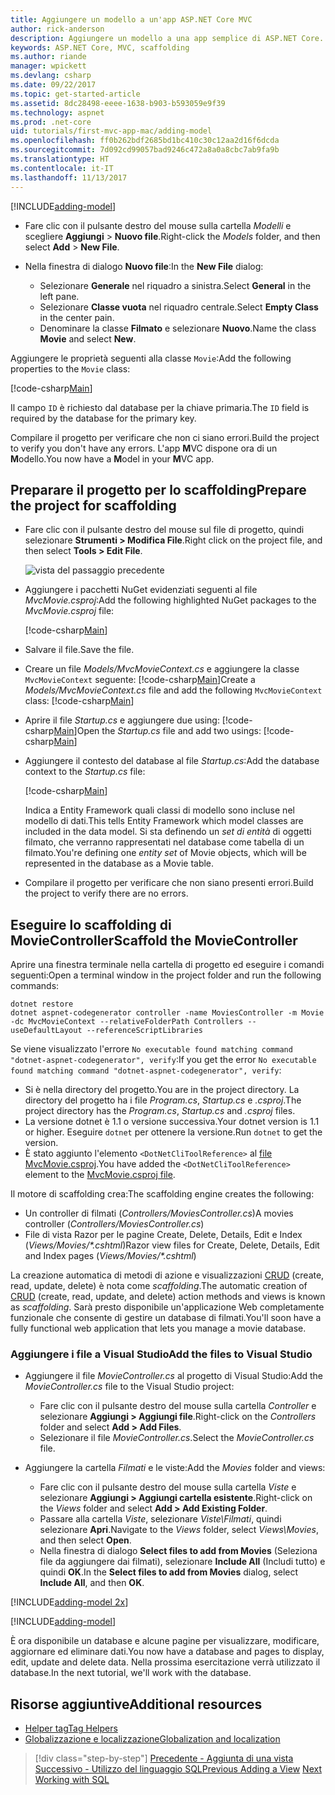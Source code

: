 ```yaml
---
title: Aggiungere un modello a un'app ASP.NET Core MVC
author: rick-anderson
description: Aggiungere un modello a una app semplice di ASP.NET Core.
keywords: ASP.NET Core, MVC, scaffolding
ms.author: riande
manager: wpickett
ms.devlang: csharp
ms.date: 09/22/2017
ms.topic: get-started-article
ms.assetid: 8dc28498-eeee-1638-b903-b593059e9f39
ms.technology: aspnet
ms.prod: .net-core
uid: tutorials/first-mvc-app-mac/adding-model
ms.openlocfilehash: ff0b262bdf2685bd1bc410c30c12aa2d16f6dcda
ms.sourcegitcommit: 7d092cd99057bad9246c472a8a0a8cbc7ab9fa9b
ms.translationtype: HT
ms.contentlocale: it-IT
ms.lasthandoff: 11/13/2017
---
```

[!INCLUDE[adding-model](../../includes/mvc-intro/adding-model1.md)]

* <span data-ttu-id="be00d-104">Fare clic con il pulsante destro del mouse sulla cartella *Modelli* e scegliere **Aggiungi** > **Nuovo file**.</span><span class="sxs-lookup"><span data-stu-id="be00d-104">Right-click the *Models* folder, and then select **Add** > **New File**.</span></span> 
* <span data-ttu-id="be00d-105">Nella finestra di dialogo **Nuovo file**:</span><span class="sxs-lookup"><span data-stu-id="be00d-105">In the **New File** dialog:</span></span>

  * <span data-ttu-id="be00d-106">Selezionare **Generale** nel riquadro a sinistra.</span><span class="sxs-lookup"><span data-stu-id="be00d-106">Select **General** in the left pane.</span></span>
  * <span data-ttu-id="be00d-107">Selezionare **Classe vuota** nel riquadro centrale.</span><span class="sxs-lookup"><span data-stu-id="be00d-107">Select **Empty Class** in the center pain.</span></span>
  * <span data-ttu-id="be00d-108">Denominare la classe **Filmato** e selezionare **Nuovo**.</span><span class="sxs-lookup"><span data-stu-id="be00d-108">Name the class **Movie** and select **New**.</span></span>

<span data-ttu-id="be00d-109">Aggiungere le proprietà seguenti alla classe `Movie`:</span><span class="sxs-lookup"><span data-stu-id="be00d-109">Add the following properties to the `Movie` class:</span></span>

[!code-csharp[Main](../../tutorials/first-mvc-app/start-mvc/sample/MvcMovie/Models/MovieNoEF.cs?name=snippet_1)]

<span data-ttu-id="be00d-110">Il campo `ID` è richiesto dal database per la chiave primaria.</span><span class="sxs-lookup"><span data-stu-id="be00d-110">The `ID` field is required by the database for the primary key.</span></span>

<span data-ttu-id="be00d-111">Compilare il progetto per verificare che non ci siano errori.</span><span class="sxs-lookup"><span data-stu-id="be00d-111">Build the project to verify you don't have any errors.</span></span> <span data-ttu-id="be00d-112">L'app **M**VC dispone ora di un **M**odello.</span><span class="sxs-lookup"><span data-stu-id="be00d-112">You now have a **M**odel in your **M**VC app.</span></span>

## <a name="prepare-the-project-for-scaffolding"></a><span data-ttu-id="be00d-113">Preparare il progetto per lo scaffolding</span><span class="sxs-lookup"><span data-stu-id="be00d-113">Prepare the project for scaffolding</span></span>

- <span data-ttu-id="be00d-114">Fare clic con il pulsante destro del mouse sul file di progetto, quindi selezionare **Strumenti > Modifica File**.</span><span class="sxs-lookup"><span data-stu-id="be00d-114">Right click on the project file, and then select **Tools > Edit File**.</span></span>

  ![vista del passaggio precedente](adding-model/_static/1.png)

- <span data-ttu-id="be00d-116">Aggiungere i pacchetti NuGet evidenziati seguenti al file *MvcMovie.csproj*:</span><span class="sxs-lookup"><span data-stu-id="be00d-116">Add the following highlighted NuGet packages to the *MvcMovie.csproj* file:</span></span>
             
  [!code-csharp[Main](../first-mvc-app-xplat/start-mvc/sample/MvcMovie/MvcMovie.csproj?highlight=7,10)]

- <span data-ttu-id="be00d-117">Salvare il file.</span><span class="sxs-lookup"><span data-stu-id="be00d-117">Save the file.</span></span>

- <span data-ttu-id="be00d-118">Creare un file *Models/MvcMovieContext.cs* e aggiungere la classe `MvcMovieContext` seguente: [!code-csharp[Main](../../tutorials/first-mvc-app-xplat/start-mvc/sample/MvcMovie/Models/MvcMovieContext.cs)]</span><span class="sxs-lookup"><span data-stu-id="be00d-118">Create a *Models/MvcMovieContext.cs* file and add the following `MvcMovieContext` class:  [!code-csharp[Main](../../tutorials/first-mvc-app-xplat/start-mvc/sample/MvcMovie/Models/MvcMovieContext.cs)]</span></span>
   
- <span data-ttu-id="be00d-119">Aprire il file *Startup.cs* e aggiungere due using: [!code-csharp[Main](../../tutorials/first-mvc-app-xplat/start-mvc/sample/MvcMovie/Startup.cs?name=snippet1&highlight=1,2)]</span><span class="sxs-lookup"><span data-stu-id="be00d-119">Open the *Startup.cs* file and add two usings:  [!code-csharp[Main](../../tutorials/first-mvc-app-xplat/start-mvc/sample/MvcMovie/Startup.cs?name=snippet1&highlight=1,2)]</span></span>

- <span data-ttu-id="be00d-120">Aggiungere il contesto del database al file *Startup.cs*:</span><span class="sxs-lookup"><span data-stu-id="be00d-120">Add the database context to the *Startup.cs* file:</span></span>

   [!code-csharp[Main](../../tutorials/first-mvc-app-xplat/start-mvc/sample/MvcMovie/Startup.cs?name=snippet2&highlight=6-7)]

  <span data-ttu-id="be00d-121">Indica a Entity Framework quali classi di modello sono incluse nel modello di dati.</span><span class="sxs-lookup"><span data-stu-id="be00d-121">This tells Entity Framework which model classes are included in the data model.</span></span> <span data-ttu-id="be00d-122">Si sta definendo un *set di entità* di oggetti filmato, che verranno rappresentati nel database come tabella di un filmato.</span><span class="sxs-lookup"><span data-stu-id="be00d-122">You're defining one *entity set* of Movie objects, which will be represented in the database as a Movie table.</span></span>

- <span data-ttu-id="be00d-123">Compilare il progetto per verificare che non siano presenti errori.</span><span class="sxs-lookup"><span data-stu-id="be00d-123">Build the project to verify there are no errors.</span></span>

## <a name="scaffold-the-moviecontroller"></a><span data-ttu-id="be00d-124">Eseguire lo scaffolding di MovieController</span><span class="sxs-lookup"><span data-stu-id="be00d-124">Scaffold the MovieController</span></span>

<span data-ttu-id="be00d-125">Aprire una finestra terminale nella cartella di progetto ed eseguire i comandi seguenti:</span><span class="sxs-lookup"><span data-stu-id="be00d-125">Open a terminal window in the project folder and run the following commands:</span></span>

```
dotnet restore
dotnet aspnet-codegenerator controller -name MoviesController -m Movie -dc MvcMovieContext --relativeFolderPath Controllers --useDefaultLayout --referenceScriptLibraries 
```
<span data-ttu-id="be00d-126">Se viene visualizzato l'errore `No executable found matching command "dotnet-aspnet-codegenerator", verify`:</span><span class="sxs-lookup"><span data-stu-id="be00d-126">If you get the error `No executable found matching command "dotnet-aspnet-codegenerator", verify`:</span></span>

 * <span data-ttu-id="be00d-127">Si è nella directory del progetto.</span><span class="sxs-lookup"><span data-stu-id="be00d-127">You are in the project directory.</span></span> <span data-ttu-id="be00d-128">La directory del progetto ha i file *Program.cs*, *Startup.cs* e *.csproj*.</span><span class="sxs-lookup"><span data-stu-id="be00d-128">The project directory has the *Program.cs*, *Startup.cs* and *.csproj* files.</span></span>
 * <span data-ttu-id="be00d-129">La versione dotnet è 1.1 o versione successiva.</span><span class="sxs-lookup"><span data-stu-id="be00d-129">Your dotnet version is 1.1 or higher.</span></span> <span data-ttu-id="be00d-130">Eseguire `dotnet` per ottenere la versione.</span><span class="sxs-lookup"><span data-stu-id="be00d-130">Run `dotnet` to get the version.</span></span>
 * <span data-ttu-id="be00d-131">È stato aggiunto l'elemento `<DotNetCliToolReference>` al [file MvcMovie.csproj](#prepare-the-project-for-scaffolding).</span><span class="sxs-lookup"><span data-stu-id="be00d-131">You have added the `<DotNetCliToolReference>` element to the [MvcMovie.csproj file](#prepare-the-project-for-scaffolding).</span></span>
 
<!--
> [!NOTE]
> If you get an error when the scaffolding command runs, see [issue 444 in the scaffolding repository](https://github.com/aspnet/scaffolding/issues/444) for a workaround.
-->

<span data-ttu-id="be00d-132">Il motore di scaffolding crea:</span><span class="sxs-lookup"><span data-stu-id="be00d-132">The scaffolding engine creates the following:</span></span>

* <span data-ttu-id="be00d-133">Un controller di filmati (*Controllers/MoviesController.cs*)</span><span class="sxs-lookup"><span data-stu-id="be00d-133">A movies controller (*Controllers/MoviesController.cs*)</span></span>
* <span data-ttu-id="be00d-134">File di vista Razor per le pagine Create, Delete, Details, Edit e Index (*Views/Movies/\*.cshtml*)</span><span class="sxs-lookup"><span data-stu-id="be00d-134">Razor view files for Create, Delete, Details, Edit and Index pages (*Views/Movies/\*.cshtml*)</span></span>

<span data-ttu-id="be00d-135">La creazione automatica di metodi di azione e visualizzazioni [CRUD](https://wikipedia.org/wiki/Create,_read,_update_and_delete) (create, read, update, delete) è nota come *scaffolding*.</span><span class="sxs-lookup"><span data-stu-id="be00d-135">The automatic creation of [CRUD](https://wikipedia.org/wiki/Create,_read,_update_and_delete) (create, read, update, and delete) action methods and views is known as *scaffolding*.</span></span> <span data-ttu-id="be00d-136">Sarà presto disponibile un'applicazione Web completamente funzionale che consente di gestire un database di filmati.</span><span class="sxs-lookup"><span data-stu-id="be00d-136">You'll soon have a fully functional web application that lets you manage a movie database.</span></span>

### <a name="add-the-files-to-visual-studio"></a><span data-ttu-id="be00d-137">Aggiungere i file a Visual Studio</span><span class="sxs-lookup"><span data-stu-id="be00d-137">Add the files to Visual Studio</span></span>

* <span data-ttu-id="be00d-138">Aggiungere il file *MovieController.cs* al progetto di Visual Studio:</span><span class="sxs-lookup"><span data-stu-id="be00d-138">Add the *MovieController.cs* file to the Visual Studio project:</span></span>

  * <span data-ttu-id="be00d-139">Fare clic con il pulsante destro del mouse sulla cartella *Controller* e selezionare **Aggiungi > Aggiungi file**.</span><span class="sxs-lookup"><span data-stu-id="be00d-139">Right-click on the *Controllers* folder and select **Add > Add Files**.</span></span>
  * <span data-ttu-id="be00d-140">Selezionare il file *MovieController.cs*.</span><span class="sxs-lookup"><span data-stu-id="be00d-140">Select the *MovieController.cs* file.</span></span>

* <span data-ttu-id="be00d-141">Aggiungere la cartella *Filmati* e le viste:</span><span class="sxs-lookup"><span data-stu-id="be00d-141">Add the *Movies* folder and views:</span></span>

  * <span data-ttu-id="be00d-142">Fare clic con il pulsante destro del mouse sulla cartella *Viste* e selezionare **Aggiungi > Aggiungi cartella esistente**.</span><span class="sxs-lookup"><span data-stu-id="be00d-142">Right-click on the *Views* folder and select **Add > Add Existing Folder**.</span></span>
  * <span data-ttu-id="be00d-143">Passare alla cartella *Viste*, selezionare *Viste\Filmati*, quindi selezionare **Apri**.</span><span class="sxs-lookup"><span data-stu-id="be00d-143">Navigate to the *Views* folder, select *Views\Movies*, and then select **Open**.</span></span>
  * <span data-ttu-id="be00d-144">Nella finestra di dialogo **Select files to add from Movies** (Seleziona file da aggiungere dai filmati), selezionare **Include All** (Includi tutto) e quindi **OK**.</span><span class="sxs-lookup"><span data-stu-id="be00d-144">In the **Select files to add from Movies** dialog, select **Include All**, and then **OK**.</span></span>

[!INCLUDE[adding-model 2x](../../includes/mvc-intro/adding-model2xp.md)]

[!INCLUDE[adding-model](../../includes/mvc-intro/adding-model3.md)]

<span data-ttu-id="be00d-145">È ora disponibile un database e alcune pagine per visualizzare, modificare, aggiornare ed eliminare dati.</span><span class="sxs-lookup"><span data-stu-id="be00d-145">You now have a database and pages to display, edit, update and delete data.</span></span> <span data-ttu-id="be00d-146">Nella prossima esercitazione verrà utilizzato il database.</span><span class="sxs-lookup"><span data-stu-id="be00d-146">In the next tutorial, we'll work with the database.</span></span>

## <a name="additional-resources"></a><span data-ttu-id="be00d-147">Risorse aggiuntive</span><span class="sxs-lookup"><span data-stu-id="be00d-147">Additional resources</span></span>

* [<span data-ttu-id="be00d-148">Helper tag</span><span class="sxs-lookup"><span data-stu-id="be00d-148">Tag Helpers</span></span>](xref:mvc/views/tag-helpers/intro)
* [<span data-ttu-id="be00d-149">Globalizzazione e localizzazione</span><span class="sxs-lookup"><span data-stu-id="be00d-149">Globalization and localization</span></span>](xref:fundamentals/localization)

>[!div class="step-by-step"]
<span data-ttu-id="be00d-150">[Precedente - Aggiunta di una vista](adding-view.md)
[Successivo - Utilizzo del linguaggio SQL](working-with-sql.md)</span><span class="sxs-lookup"><span data-stu-id="be00d-150">[Previous Adding a View](adding-view.md)
[Next Working with SQL](working-with-sql.md)</span></span>  
